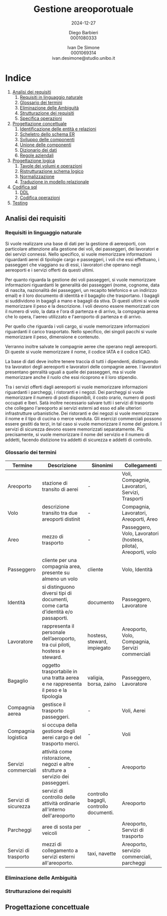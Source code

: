 <h1 align="center"> Gestione areoporotuale </h1>
<p align="center"> 2024-12-27 </p>

<p align="center">
    Diego Barbieri <br>
    0001080333 <br>
    <diego.barbieri5@studio.unibo.it <br>
</p>
<p align="center">
    Ivan De Simone <br>
    0001069314 <br>
    ivan.desimone@studio.unibo.it<br>
</p>

# Indice

1. [Analisi dei requisiti](#analisi-dei-requisiti)
    1. [Requisiti in linguaggio naturale](#requisiti-in-linguaggio-naturale)
    2. [Glossario dei termini](#glossario-dei-termini)
    3. [Eliminazione delle Ambiguità](#eliminazione-delle-ambiguità)
    4. [Strutturazione dei requisiti](#strutturazione-dei-requisiti)
    5. [Specifica operazioni](#specifica-operazioni)
2. [Progettazione concettuale](#progettazione-concettuale)
    1. [Identificazione delle entità e relazioni](#identificazione-delle-entità-e-relazioni)
    2. [Scheletro dello schema ER](#scheletro-dello-schema-er)
    3. [Sviluppo delle componenti](#sviluppo-delle-componenti)
    4. [Unione delle componenti](#unione-delle-componenti)
    5. [Dizionario dei dati](#dizionario-dei-dati)
    6. [Regole aziendali](#regole-aziendali)
3. [Progettazione logica](#progettazione)
    1. [Tavole dei volumi e operazioni](#tavole-dei-volumi-e-operazioni)
    2. [Ristrutturazione schema logico](#ristrutturazione-schema-logico)
    3. [Normalizzazione](#normalizzazione)
    4. [Traduzione in modello relazionale](#traduzione-in-modello-relazionale)
4. [Codifica sql](#codifica-sql)
    1. [DDL](#ddl)
    2. [Codifica operazioni](#codifica-operazioni)
5. [Testing](#test)


## Analisi dei requisiti
### Requisiti in linguaggio naturale

Si vuole realizzare una base di dati per la gestione di aereoporti, con particolare attenzione alla gestione dei voli, dei passeggeri, dei lavoratori e dei servizi connessi. Nello specifico, si vuole memorizzare informazioni riguardanti aerei di tipologie cargo e passeggeri, i voli che essi effettuano, i passeggeri che viaggiano su di essi, i lavoratori che operano negli aereoporti e i servizi offerti da questi ultimi.

Per quanto riguarda la gestione dei voli passeggeri, si vuole memorizzare informazioni riguardanti le generalità dei passeggeri (nome, cognome, data di nascita, nazionalità dei passeggeri, un recapito telefonico e un indirizzo email) e il loro documento di identità e il bagaglio che trasportano. I bagagli si suddividono in bagagli a mano e bagagli da stiva. Di questi ultimi si vuole memorizzare il peso e la descrizione. I voli devono essere memorizzati con il numero di volo, la data e l'ora di partenza e di arrivo, la compagnia aerea che lo opera, l'aereo utilizzato e l'aeroporto di partenza e di arrivo.

Per quello che riguarda i voli cargo, si vuole memorizzare informazioni riguardanti il carico trasportato. Nello specifico, dei singoli pacchi si vuole memorizzare il peso, dimensione e contenuto.

Verranno inoltre salvate le compagnie aeree che operano negli aereoporti. Di queste si vuole memorizzare il nome, il codice IATA e il codice ICAO.

La base di dati deve inoltre tenere traccia di tutti i dipendenti, distinguendo tra lavoratori degli aereoporti e lavoratori delle compagnie aeree. I lavoratori presentano genralità uguali a quelle dei passeggeri, ma si vuole memorizzare anche il ruolo che essi ricoprono e il loro stipendio.

Tra i servizi offerti dagli aereoporti si vuole memorizzare informazioni riguardanti i parcheggi, i ristoranti e i negozi. Dei parcheggi si vuole memorizzare il numero di posti disponibili, il costo orario, numero di posti occupati e lberi. Satà inoltre necessario salvare tutti i servizi di trasporto che collegano l'areoporto ai servizi esterni ad esso ed alle ulteriori infrastrutture urbanistiche. Dei ristoranti e dei negozi si vuole memorizzare il nome e il tipo di cucina o merce venduta. Gli esercizi commerciali possono essere gestiti da terzi, in tal caso si vuole memorizzare il nome del gestore. I servizi di sicurezza devono essere memorizzati separatamente. Più precisamente, si vuole memorizzare il nome del servizio e il numero di addetti, facendo distizione tra addetti di sicurezza e addetti di controllo.

### Glossario dei termini

| Termine | Descrizione | Sinonimi | Collegamenti | 
| --------------- | --------------- | --------------- | --------------- | 
| Areoporto | stazione di transito di aerei| - | Voli, Compagnie, Lavoratori, Servizi, Trasporti |
| Volo | descrizione transito tra due areoporti distinit | - | Compagnia, Lavoratori, Areoporti, Areo |
| Areo | mezzo di trasporto | - | Passeggero, Volo, Lavoratori (hostess, pilota), Areoporti, volo |
| Passeggero | cliente per una compagnia area, presente su almeno un volo | cliente | Volo, Identità | 
| Identità | si distinguono diversi tipi di documenti, come carta d’identità e/o passaporti. | documento | Passeggero, Lavoratore |
| Lavoratore | rappresenta il personale dell’aeroporto, tra cui piloti, hostess e steward. | hostess, steward, impiegato | Areoporto, Volo, Compagnia, Servizi commerciali |
| Bagaglio | oggetto trasportabile in una tratta aerea e ne rappresenta il peso e la tipologia | valigia, borsa, zaino | Passeggero, Lavoratore |
| Compagnia aerea | gestisce il trasporto passeggeri. | - | Voli, Aerei |
| Compagnia logistica | si occupa della gestione degli aerei cargo e del trasporto merci. | - | Voli |
| Servizi commerciali | attività come ristorazione, negozi e altre strutture a servizio dei passeggeri. | - | Areoporto |
| Servizi di sicurezza | servizi di controllo delle attività ordinarie all'interno dell'areoporto | controllo bagagli, controllo documenti. | Areoporto |
| Parcheggi |  aree di sosta per veicoli  | - | Areoporto, Servizi di trasporto |
| Servizi di trasporto | mezzi di collegamento a servizi esterni all'areoporto. | taxi, navette | Areoporto, servizio commerciali, parcheggi |

### Eliminazione delle Ambiguità

### Strutturazione dei requisiti



## Progettazione concettuale
